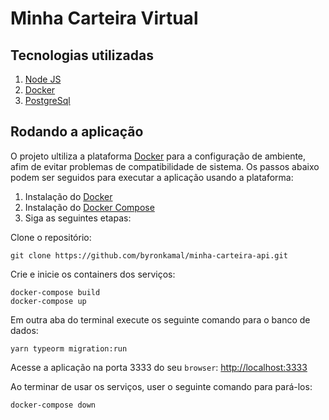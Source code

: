 # Minha Carteira Virtual

## Tecnologias utilizadas

1. [Node JS](https://nodejs.org/en/)
2. [Docker](https://www.docker.com/what-docker)
3. [PostgreSql](https://www.postgresql.org/)

## Rodando a aplicação

O projeto ultiliza a plataforma [Docker](https://www.docker.com/what-docker) para a configuração de ambiente, afim de evitar problemas de compatibilidade de sistema. Os passos abaixo podem ser seguidos para executar a aplicação usando a plataforma:

1) Instalação do [Docker](https://docs.docker.com/engine/installation/)
2) Instalação do [Docker Compose](https://docs.docker.com/compose/install/)
3) Siga as seguintes etapas:

Clone o repositório:

 ```
 git clone https://github.com/byronkamal/minha-carteira-api.git
 ```

Crie e inicie os containers dos serviços:

 ```
 docker-compose build
 docker-compose up
 ```

Em outra aba do terminal execute os seguinte comando para o banco de dados:

```
yarn typeorm migration:run

```

Acesse a aplicação na porta 3333 do seu `browser`: [http://localhost:3333]()


Ao terminar de usar os serviços, user o seguinte comando para pará-los:
 ```
 docker-compose down
 ```
